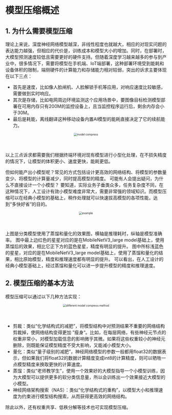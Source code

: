 # 模型压缩概述

## 1. 为什么需要模型压缩

理论上来说，深度神经网络模型越深，非线性程度也就越大，相应的对现实问题的表达能力越强，但相应的代价是，训练成本和模型大小的增加。同时，在部署时，大模型预测速度较低且需要更好的硬件支持。但随着深度学习越来越多的参与到产业中，很多情况下，需要将模型在手机端、IoT端部署，这种部署环境受到能耗和设备体积的限制，端侧硬件的计算能力和存储能力相对较弱，突出的诉求主要体现在以下三点：

* 首先是速度，比如像人脸闸机、人脸解锁手机等应用，对响应速度比较敏感，需要做到实时响应。
* 其次是存储，比如电网周边环境监测这个应用场景中，要图像目标检测模型部署在可用内存只有200M的监控设备上，且当监控程序运行后，剩余内存会小于30M。
* 最后是耗能，离线翻译这种移动设备内置AI模型的能耗直接决定了它的续航能力。 

<center><img src="https://ai-studio-static-online.cdn.bcebos.com/bda328d8a2614ff19e60a8e59ff543f94137751d16164e948c2781a9375599de" alt="model compress" style="zoom:60%;" /></center><br></br>


以上三点诉求都需要我们根据终端环境对现有模型进行小型化处理，在不损失精度的情况下，让模型的体积更小、速度更快，能耗更低。

但如何能产出小模型呢？常见的方式包括设计更高效的网络结构、将模型的参数量变少、将模型的计算量减少，同时提高模型的精度。 可能有人会提出疑问，为什么不直接设计一个小模型？ 要知道，实际业务子垂类众多，任务复杂度不同，在这种情况下，人工设计有效小模型难度非常大，需要非常强的领域知识。而模型压缩可以在经典小模型的基础上，稍作处理就可以快速拔高模型的各项性能，达到“多快好省”的目的。

<center><img src="https://ai-studio-static-online.cdn.bcebos.com/4b092bbdeae441feab4c148b7fb6a0d646b3c61fb1864e9d9d5f6ab0cc92ba73" alt="example" style="zoom:60%;" /></center><br></br>


上图是分类模型使用了蒸馏和量化的效果图，横轴是推理耗时，纵轴是模型准确率。 图中最上边红色的星星对应的是在MobileNetV3_large model基础上，使用蒸馏后的效果，相比它正下方的蓝色星星，精度有明显的提升。 图中所标浅蓝色的星星，对应的是在MobileNetV3_large model基础上，使用了蒸馏和量化的结果，相比原始模型，精度和推理速度都有明显的提升。 可以看出，在人工设计的经典小模型基础上，经过蒸馏和量化可以进一步提升模型的精度和推理速度。

## 2. 模型压缩的基本方法

模型压缩可以通过以下几种方法实现：

<center><img src="https://ai-studio-static-online.cdn.bcebos.com/96e8651438464263b763cb804854999e143b804cd16b4b67848083164afe3269" alt="different model compress method" style="zoom:60%;" /></center><br></br>


- 剪裁：类似“化学结构式的减肥”，将模型结构中对预测结果不重要的网络结构剪裁掉，使网络结构变得更加 ”瘦身“。比如，在每层网络，有些神经元节点的权重非常小，对模型加载信息的影响微乎其微。如果将这些权重较小的神经元删除，则既能保证模型精度不受大影响，又能减小模型大小。
- 量化：类似“量子级别的减肥”，神经网络模型的参数一般都用float32的数据表示，但如果我们将float32的数据计算精度变成int8的计算精度，则可以牺牲一点模型精度来换取更快的计算速度。
- 蒸馏：类似“老师教学生”，使用一个效果好的大模型指导一个小模型训练，因为大模型可以提供更多的软分类信息量，所以会训练出一个效果接近大模型的小模型。
- 神经网络架构搜索（NAS）：类似“化学结构式的重构”，以模型大小和推理速度为约束进行模型结构搜索，从而获得更高效的网络结构。

除此以外，还有权重共享、低秩分解等技术也可实现模型压缩。